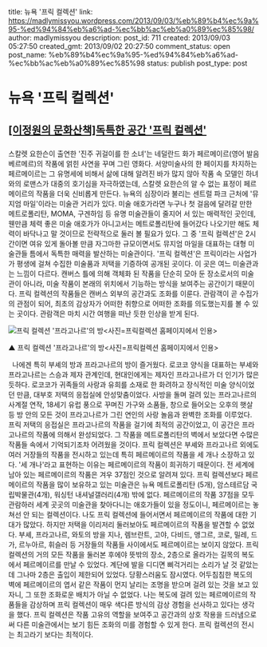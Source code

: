 title: 뉴욕 '프릭 컬렉션'
link: https://madlymissyou.wordpress.com/2013/09/03/%eb%89%b4%ec%9a%95-%ed%94%84%eb%a6%ad-%ec%bb%ac%eb%a0%89%ec%85%98/
author: madlymissyou
description: 
post_id: 711
created: 2013/09/03 05:27:50
created_gmt: 2013/09/02 20:27:50
comment_status: open
post_name: %eb%89%b4%ec%9a%95-%ed%94%84%eb%a6%ad-%ec%bb%ac%eb%a0%89%ec%85%98
status: publish
post_type: post

# 뉴욕 '프릭 컬렉션'

## [[이정원의 문화산책]독특한 공간 '프릭 컬렉션'](http://hellodd.com/news/article.html?no=43504)

### 

스칼렛 요한슨이 출연한 '진주 귀걸이를 한 소녀'는 네덜란드 화가 페르메이르(영어 발음 베르메르)의 작품에 얽힌 사연을 꾸며 그린 영화다. 서양미술사의 한 페이지를 차지하는 페르메이르는 그 유명세에 비해서 삶에 대해 알려진 바가 많지 않아 작품 속 모델인 하녀와의 로맨스가 대중의 호기심을 자극하였는데, 스칼렛 요한슨의 알 수 없는 표정이 페르메이르의 작품을 더욱 신비롭게 만든다. 뉴욕의 심장이라 불리는 센트럴 파크 근처에 '뮤지엄 마일'이라는 미술관 거리가 있다. 미술 애호가라면 누구나 첫 걸음에 달려갈 만한 메트로폴리탄, MOMA, 구겐하임 등 유명 미술관들이 줄지어 서 있는 매력적인 곳인데, 웬만큼 체력 좋은 미술 애호가가 아니고서는 메트로폴리탄에 들어갔다 나오기만 해도 체력이 바닥나고 말 것이므로 전략적으로 둘러 볼 필요가 있다. 그 중 '프릭 컬렉션'은 2시간이면 여유 있게 돌아볼 만큼 자그마한 규모이면서도 뮤지엄 마일을 대표하는 대형 미술관들 틈에서 독특한 매력을 발산하는 미술관이다. '프릭 컬렉션'은 프릭이라는 사업가가 평생에 걸쳐 수집한 미술품과 저택을 기증하여 공개된 곳이다. 이 곳은 여느 미술관과는 느낌이 다르다. 캔버스 틀에 의해 객체화 된 작품을 단순히 모아 둔 장소로서의 미술관이 아니라, 미술 작품이 본래의 위치에서 기능하는 방식을 보여주는 공간이기 때문이다. 프릭 컬렉션의 작품들은 캔버스 외부의 공간과도 조화를 이룬다. 관람객이 곧 수집가의 관점이 되어, 최초의 감상자가 어떠한 취향으로 어떠한 조화를 의도했는지를 볼 수 있는 곳이다. 관람객은 마치 시간 여행을 떠난 듯한 인상을 받게 된다. 

![프릭 컬렉션 '프라고나르'의 방<사진=프릭컬렉션 홈페이지에서 인용>  ](http://www.hellodd.com/data/photos/20130936/art_1378172771.jpg)

▲ 프릭 컬렉션 '프라고나르'의 방<사진=프릭컬렉션 홈페이지에서 인용>

  나에겐 특히 부셰의 방과 프라고나르의 방이 즐거웠다. 로코코 양식을 대표하는 부셰와 프라고나르는 스승과 제자 관계인데, 현대인에게는 제자인 프라고나르가 더 인기가 많은 듯하다. 로코코가 귀족들의 사랑과 유희를 소재로 한 화려하고 장식적인 미술 양식이었던 만큼, 대부호 저택의 응접실에 안성맞춤이었다. 사방을 돌며 걸려 있는 프라고나르의 사계절 연작, 18세기 유럽 풍으로 꾸며진 가구와 소품들, 창으로 들어오는 오후의 햇살 등 방 안의 모든 것이 프라고나르가 그린 연인의 사랑 놀음과 완벽한 조화를 이루었다. 프릭 저택의 응접실은 프라고나르의 작품을 걸기에 최적의 공간이었고, 이 공간은 프라고나르의 작품에 의해서 완성되었다. 그 작품을 메트로폴리탄의 벽에서 보았다면 수많은 작품들 속에서 기억되기조차 어려웠을 것이다. 프릭 컬렉션은 부셰와 프라고나르 외에도 여러 거장들의 작품을 전시하고 있는데 특히 페르메이르의 작품을 세 개나 소장하고 있다. '세 개나'라고 표현하는 이유는 페르메이르의 작품이 희귀하기 때문이다. 전 세계에 남아 있는 페르메이르의 작품은 겨우 37점인 것으로 알려져 있다. 프릭 컬렉션보다 페르메이르의 작품을 많이 보유하고 있는 미술관은 뉴욕 메트로폴리탄 (5개), 암스테르담 국립박물관(4개), 워싱턴 내셔널갤러리(4개) 밖에 없다. 페르메이르의 작품 37점을 모두 관람하러 세계 곳곳의 미술관을 찾아다니는 애호가들이 있을 정도이니, 페르메이르는 놓쳐선 안 되는 컬렉션이다. 나도 프릭 컬렉션에 들어서면서 페르메이르의 작품에 대한 기대가 많았다. 하지만 저택을 이리저리 둘러보아도 페르메이르의 작품을 발견할 수 없었다. 부셰, 프라고나르, 와토의 방을 지나, 렘브란트, 고야, 다비드, 앵그르, 코로, 밀레, 드가, 르누아르, 휘슬러 등 거장들의 작품들 사이에서도 페르메이르는 보이지 않았다. 프릭 컬렉션의 거의 모든 작품을 둘러본 후에야 뜻밖의 장소, 2층으로 올라가는 길목의 복도에서 페르메이르를 만날 수 있었다. 계단에 발을 디디면 삐걱거리는 소리가 날 것 같았는데 그나마 2층은 출입이 제한되어 있었다. 당황스러움도 잠시였다. 어두침침한 복도의 벽에 페르메이르의 엽서 같은 작품이 먼지 날리는 조명을 받으며 걸려 있는 것을 보고 있자니, 그 또한 조화로운 배치가 아닐 수 없었다. 나는 복도에 걸려 있는 페르메이르의 작품들을 감상하며 프릭 컬렉션이 매우 색다른 방식의 감상 경험을 선사하고 있다는 생각을 했다. 프릭 컬렉션은 작품 고유의 역할을 보여주고 공간과의 상호 작용을 드러냄으로써 다른 미술관에서는 보기 힘든 조화의 미를 경험할 수 있게 한다. 프릭 컬렉션의 전시는 최고라기 보다는 최적이다.